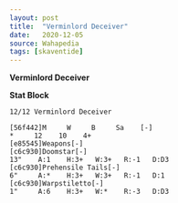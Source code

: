 ```yaml
---
layout: post
title:  "Verminlord Deceiver"
date:   2020-12-05
source: Wahapedia
tags: [skaventide]
---
```


**Verminlord Deceiver**

**Stat Block**
```
12/12 Verminlord Deceiver
```

```
[56f442]M     W     B     Sa    [-]
*     12    10    4+    
[e85545]Weapons[-]
[c6c930]Doomstar[-]
13"    A:1    H:3+   W:3+   R:-1   D:D3  
[c6c930]Prehensile Tails[-]
6"     A:*    H:3+   W:3+   R:-1   D:1   
[c6c930]Warpstiletto[-]
1"     A:6    H:3+   W:*    R:-3   D:D3  
```


